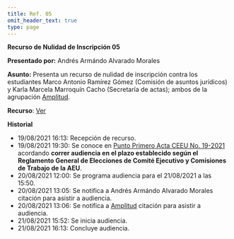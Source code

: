 ```yaml
---
title: Ref. 05
omit_header_text: true
type: page
---
```


**Recurso de Nulidad de Inscripción 05**

**Presentado por:** Andrés Armándo Alvarado Morales

**Asunto:** Presenta un recurso de nulidad de inscripción contra los estudiantes Marco Antonio Ramírez Gómez (Comisión de asuntos jurídicos) y Karla Marcela Marroquín Cacho (Secretaría de actas); ambos de la agrupación [Amplitud](/agrupaciones/amplitud).

**Recurso**: [Ver](https://drive.google.com/drive/folders/143lvxrkEXVlb-P1ewGjxF4Sdbm5U6NTj?usp=sharing)

**Historial**

* 19/08/2021 16:13: Recepción de recurso.
* 19/08/2021 19:30: Se conoce en [Punto Primero Acta CEEU No. 19-2021](/actas/19/) acordando **correr audiencia en el plazo establecido según el Reglamento General de Elecciones de Comité Ejecutivo y Comisiones de Trabajo de la AEU**.
* 20/08/2021 12:00: Se programa audiencia para el 21/08/2021 a las 15:50.
* 20/08/2021 13:05: Se notifica a Andrés Armándo Alvarado Morales citación para asistir a audiencia.
* 20/08/2021 13:06: Se notifica a [Amplitud](/agrupaciones/amplitud) citación para asistir a audiencia.
* 21/08/2021 15:52: Se inicia audiencia.
* 21/08/2021 16:13: Concluye audiencia.